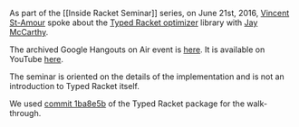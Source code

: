 As part of the [[Inside Racket Seminar]] series, on June 21st, 2016, [Vincent St-Amour](http://www.ccs.neu.edu/home/stamourv/) spoke about the [Typed Racket optimizer](https://github.com/racket/typed-racket/tree/master/typed-racket-lib/typed-racket/optimizer) library with [Jay McCarthy](http://jeapostrophe.github.io).

The archived Google Hangouts on Air event is [here](https://plus.google.com/events/chm87mh4umkdpkomk8k8i2lmi7o). It is available on YouTube [here](https://www.youtube.com/watch?v=mtR3NupaRAQ).

The seminar is oriented on the details of the implementation and is not an introduction to Typed Racket itself.

We used [commit 1ba8e5b](https://github.com/racket/typed-racket/commit/1ba8e5ba335641d938b1ce0bf9668185ac303e54) of the Typed Racket package for the walk-through.
